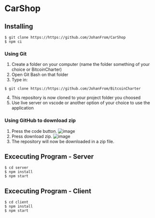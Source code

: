 # CarShop

## Installing 
```
$ git clone https://https://github.com/JohanFrom/CarShop
$ npm ci
```

### Using Git 
1. Create a folder on your computer (name the folder something of your choice or BitcoinCharter)
2. Open Git Bash on that folder
3. Type in: 
```
$ git clone https://https://github.com/JohanFrom/BitcoinCharter 
```
4. This repository is now cloned to your project folder you choosed
5. Use live server on vscode or another option of your choice to use the application
### Using GitHub to download zip
1. Press the code button. ![image](https://user-images.githubusercontent.com/62546884/120073629-77f4e700-c099-11eb-99a6-c10aa47abaf1.png)
2. Press download zip. ![image](https://user-images.githubusercontent.com/62546884/120073649-91962e80-c099-11eb-9d0f-5cfd77701077.png)
3. The repository will now be downloaded in a zip file.

## Excecuting Program - Server
```
$ cd server
$ npm install 
$ npm start
```

## Excecuting Program - Client
```
$ cd client
$ npm install 
$ npm start
```
